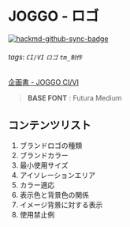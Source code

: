 # JOGGO - ロゴ

[![hackmd-github-sync-badge](https://hackmd.io/p13TVYHcTv-s_24nWO9kCA/badge)](https://hackmd.io/p13TVYHcTv-s_24nWO9kCA)


###### tags: `CI/VI` `ロゴ` `tm_制作`

[企画書 - JOGGO CI/VI](https://docs.google.com/spreadsheets/d/19OwZLuSYYeGbH0tgxDnGXY3hMTkK4_oLq1vqIWK8ScY/edit?usp=sharing)
> **BASE FONT** : Futura Medium

## コンテンツリスト
1. ブランドロゴの種類
1. ブランドカラー
1. 最小使用サイズ
1. アイソレーションエリア
1. カラー適応
1. 表示色と背景色の関係
1. イメージ背景に対する表示
1. 使用禁止例


